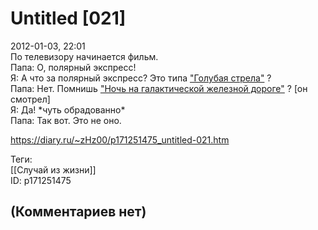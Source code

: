 Untitled [021]
==============

  
2012-01-03, 22:01  
 По телевизору начинается фильм.   
 Папа: О, полярный экспресс!   
 Я: А что за полярный экспресс? Это типа  ["Голубая стрела"](http://lib.rus.ec/b/149206)  ?   
 Папа: Нет. Помнишь  ["Ночь на галактической железной дороге"](Miyazawa%20Kenji%20%20Ginga%20Tetsudou%20no%20Yoru)  ? [он смотрел]   
 Я: Да! \*чуть обрадованно\*   
 Папа: Так вот. Это не оно.   
  
<https://diary.ru/~zHz00/p171251475_untitled-021.htm>  
  
Теги:  
[[Случай из жизни]]  
ID: p171251475  


(Комментариев нет)
------------------